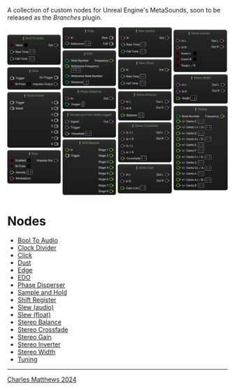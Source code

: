 A collection of custom nodes for Unreal Engine's MetaSounds, soon to be released as the *Branches* plugin.

![Screenshot of a selection of custom nodes in Metasound](svg/_nodes.svg)

# Nodes

- [Bool To Audio](BoolToAudio.html)
- [Clock Divider](ClockDivider.html)
- [Click](Click.html)
- [Dust](Dust.html)
- [Edge](Edge.html)
- [EDO](EDO.html)
- [Phase Disperser](PhaseDisperser.html)
- [Sample and Hold](SampleandHold.html)
- [Shift Register](ShiftRegister.html)
- [Slew (audio)](Slew(audio).html)
- [Slew (float)](Slew(float).html)
- [Stereo Balance](StereoBalance.html)
- [Stereo Crossfade](StereoCrossfade.html)
- [Stereo Gain](StereoGain.html)
- [Stereo Inverter](StereoInverter.html)
- [Stereo Width](StereoWidth.html)
- [Tuning](Tuning.html)

---

[Charles Matthews 2024](https://github.com/matthewscharles/)